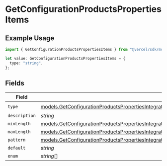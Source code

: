 # GetConfigurationProductsPropertiesItems

## Example Usage

```typescript
import { GetConfigurationProductsPropertiesItems } from "@vercel/sdk/models/getconfigurationproductsop.js";

let value: GetConfigurationProductsPropertiesItems = {
  type: "string",
};
```

## Fields

| Field                                                                                                                                                                                                                                                  | Type                                                                                                                                                                                                                                                   | Required                                                                                                                                                                                                                                               | Description                                                                                                                                                                                                                                            |
| ------------------------------------------------------------------------------------------------------------------------------------------------------------------------------------------------------------------------------------------------------ | ------------------------------------------------------------------------------------------------------------------------------------------------------------------------------------------------------------------------------------------------------ | ------------------------------------------------------------------------------------------------------------------------------------------------------------------------------------------------------------------------------------------------------ | ------------------------------------------------------------------------------------------------------------------------------------------------------------------------------------------------------------------------------------------------------ |
| `type`                                                                                                                                                                                                                                                 | [models.GetConfigurationProductsPropertiesIntegrationsResponse200ApplicationJSONResponseBodyProductsMetadataSchema6Type](../models/getconfigurationproductspropertiesintegrationsresponse200applicationjsonresponsebodyproductsmetadataschema6type.md) | :heavy_check_mark:                                                                                                                                                                                                                                     | N/A                                                                                                                                                                                                                                                    |
| `description`                                                                                                                                                                                                                                          | *string*                                                                                                                                                                                                                                               | :heavy_minus_sign:                                                                                                                                                                                                                                     | N/A                                                                                                                                                                                                                                                    |
| `minLength`                                                                                                                                                                                                                                            | [models.GetConfigurationProductsPropertiesIntegrationsMinLength](../models/getconfigurationproductspropertiesintegrationsminlength.md)                                                                                                                 | :heavy_minus_sign:                                                                                                                                                                                                                                     | N/A                                                                                                                                                                                                                                                    |
| `maxLength`                                                                                                                                                                                                                                            | [models.GetConfigurationProductsPropertiesIntegrationsMaxLength](../models/getconfigurationproductspropertiesintegrationsmaxlength.md)                                                                                                                 | :heavy_minus_sign:                                                                                                                                                                                                                                     | N/A                                                                                                                                                                                                                                                    |
| `pattern`                                                                                                                                                                                                                                              | [models.GetConfigurationProductsPropertiesIntegrationsPattern](../models/getconfigurationproductspropertiesintegrationspattern.md)                                                                                                                     | :heavy_minus_sign:                                                                                                                                                                                                                                     | N/A                                                                                                                                                                                                                                                    |
| `default`                                                                                                                                                                                                                                              | *string*                                                                                                                                                                                                                                               | :heavy_minus_sign:                                                                                                                                                                                                                                     | N/A                                                                                                                                                                                                                                                    |
| `enum`                                                                                                                                                                                                                                                 | *string*[]                                                                                                                                                                                                                                             | :heavy_minus_sign:                                                                                                                                                                                                                                     | N/A                                                                                                                                                                                                                                                    |